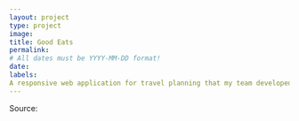 ```yaml
---
layout: project
type: project
image: 
title: Good Eats
permalink: 
# All dates must be YYYY-MM-DD format!
date:
labels:
A responsive web application for travel planning that my team developed in ICS 415.
---
```


 
 
Source: <a href="https://https://github.com/Athomas9sa/front-end-project">
